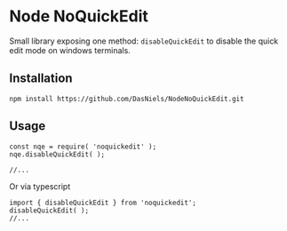 # Node NoQuickEdit
Small library exposing one method: ``disableQuickEdit`` to disable the quick edit mode on windows terminals.

## Installation
```
npm install https://github.com/DasNiels/NodeNoQuickEdit.git
```

## Usage
```
const nqe = require( 'noquickedit' );
nqe.disableQuickEdit( );

//...
```

Or via typescript
```
import { disableQuickEdit } from 'noquickedit';
disableQuickEdit( );
//...
```
